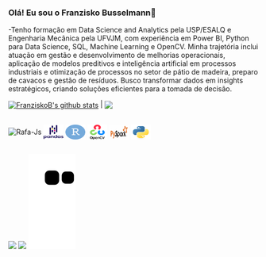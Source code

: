 ### Olá! Eu sou o Franzisko Busselmann👋

-Tenho formação em Data Science and Analytics pela USP/ESALQ e Engenharia Mecânica pela UFVJM, com experiência em Power BI, Python para Data Science, SQL, Machine Learning e OpenCV. Minha trajetória inclui atuação em gestão e desenvolvimento de melhorias operacionais, aplicação de modelos preditivos e inteligência artificial em processos industriais e otimização de processos no setor de pátio de madeira, preparo de cavacos e gestão de resíduos. Busco transformar dados em insights estratégicos, criando soluções eficientes para a tomada de decisão.

<a href="https://github.com/FranziskoB/github-readme-stats"><img align="center" src="https://github-readme-stats.vercel.app/api?username=FranziskoB&show_icons=true&include_all_commits=true&theme=merko&hide_border=true" alt="FranziskoB's github stats" /></a> | <a href="https://github.com/FranziskoB/github-readme-stats"><img align="center" src="https://github-readme-stats.vercel.app/api/top-langs/?username=FranziskoB&layout=compact&theme=merko&hide_border=true" /></a>

<div style="display: inline_block"><br>
  <img align="center" alt="Rafa-Js" height="30" width="40" src="https://cdn.jsdelivr.net/gh/devicons/devicon/icons/matlab/matlab-original.svg">
  <img align="center" alt="Rafa-Ts" height="30" width="40" src="https://raw.githubusercontent.com/devicons/devicon/master/icons/pandas/pandas-original-wordmark.svg">
  <img align="center" alt="Rafa-React" height="30" width="40" src="https://raw.githubusercontent.com/devicons/devicon/master/icons/rstudio/rstudio-original.svg">
  <img align="center" alt="Rafa-HTML" height="30" width="40" src="https://github.com/devicons/devicon/blob/master/icons/opencv/opencv-original-wordmark.svg">
  <img align="center" alt="Rafa-CSS" height="30" width="40" src="https://raw.githubusercontent.com/FranziskoB/FranziskoB/main/icon/pyspark%20icon.svg">
  <img align="center" alt="Rafa-Python" height="30" width="40" src="https://raw.githubusercontent.com/devicons/devicon/master/icons/python/python-original.svg">

</div>
 
 
  ##
 
<div> 

  <a href = "mailto:franziskoch12@gmail.com"><img src="https://img.shields.io/badge/-Gmail-%23333?style=for-the-badge&logo=gmail&logoColor=white" target="_blank"></a>
  <a href="https://www.linkedin.com/in/franzisko-busselmann-35048414a" target="_blank"><img src="https://img.shields.io/badge/-LinkedIn-%230077B5?style=for-the-badge&logo=linkedin&logoColor=white" target="_blank"></a> 
 ![Snake animation](https://github.com/FranziskoB/FranziskoB/blob/output/github-contribution-grid-snake.svg)  
</div>

